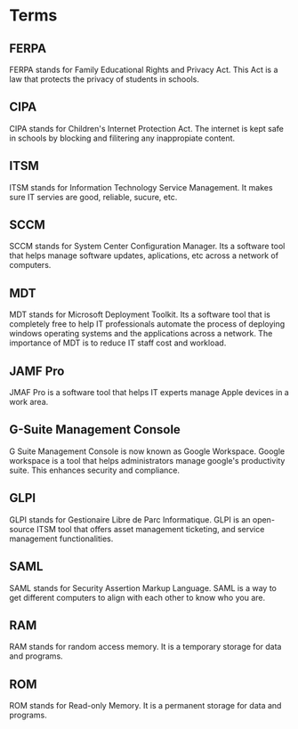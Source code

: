 # Terms

## FERPA 

FERPA stands for Family Educational Rights and Privacy Act. This Act is a law that protects the privacy of students in schools. 

## CIPA

CIPA stands for Children's Internet Protection Act. The internet is kept safe in schools by blocking and filitering any inappropiate content. 

## ITSM 

ITSM stands for Information Technology Service Management. It makes sure IT servies are good, reliable, sucure, etc. 

## SCCM

SCCM stands for System Center Configuration Manager. Its a software tool that helps manage software updates, aplications, etc across a network of computers. 

## MDT

MDT stands for Microsoft Deployment Toolkit. Its a software tool that is completely free to help IT professionals automate the process of deploying windows operating systems and the applications across a network. The importance of MDT is to reduce IT staff cost and workload.

## JAMF Pro

JMAF Pro is a software tool that helps IT experts manage Apple devices in a work area. 

## G-Suite Management Console

G Suite Management Console is now known as Google Workspace. Google workspace is a tool that helps administrators manage google's productivity suite. This enhances security and compliance. 

## GLPI 

GLPI stands for Gestionaire Libre de Parc Informatique. GLPI is an open-source ITSM tool that offers asset management ticketing, and service management functionalities.

## SAML 

SAML stands for Security Assertion Markup Language. SAML is a way to get different computers to align with each other to know who you are. 

## RAM 

RAM stands for random access memory. It is a temporary storage for data and programs. 

## ROM

ROM stands for Read-only Memory. It is a permanent storage for data and programs. 









